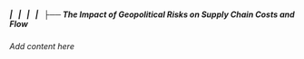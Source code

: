 ##### |   |   |   |   ├── The Impact of Geopolitical Risks on Supply Chain Costs and Flow

*Add content here*